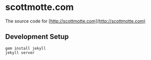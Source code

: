 # scottmotte.com

The source code for [http://scottmotte.com](http://scottmotte.com)

## Development Setup

```
gem install jekyll
jekyll server
```

